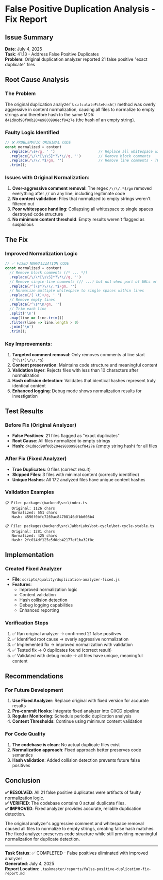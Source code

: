 # False Positive Duplication Analysis - Fix Report

## Issue Summary
**Date**: July 4, 2025  
**Task**: 41.13 - Address False Positive Duplicates  
**Problem**: Original duplication analyzer reported 21 false positive "exact duplicate" files  

## Root Cause Analysis

### The Problem
The original duplication analyzer's `calculateFileHash()` method was overly aggressive in content normalization, causing all files to normalize to empty strings and therefore hash to the same MD5: `d41d8cd98f00b204e9800998ecf8427e` (the hash of an empty string).

### Faulty Logic Identified
```javascript
// ❌ PROBLEMATIC ORIGINAL CODE
const normalized = content
  .replace(/\s+/g, ' ')                    // Replace all whitespace with single spaces
  .replace(/\/\*[\s\S]*?\*\//g, '')        // Remove block comments
  .replace(/\/\/.*$/gm, '')                // Remove line comments - TOO AGGRESSIVE
  .trim();
```

### Issues with Original Normalization:
1. **Over-aggressive comment removal**: The regex `/\/\/.*$/gm` removed everything after `//` on any line, including legitimate code
2. **No content validation**: Files that normalized to empty strings weren't filtered out
3. **Poor whitespace handling**: Collapsing all whitespace to single spaces destroyed code structure
4. **No minimum content threshold**: Empty results weren't flagged as suspicious

## The Fix

### Improved Normalization Logic
```javascript
// ✅ FIXED NORMALIZATION CODE
const normalized = content
  // Remove block comments (/* ... */)
  .replace(/\/\*[\s\S]*?\*\//g, '')
  // Remove single-line comments (// ...) but not when part of URLs or strings
  .replace(/^(\s*)\/\/.*$/gm, '')
  // Normalize multiple whitespace to single spaces within lines
  .replace(/[ \t]+/g, ' ')
  // Remove empty lines
  .replace(/^\s*\n/gm, '')
  // Trim each line
  .split('\n')
  .map(line => line.trim())
  .filter(line => line.length > 0)
  .join('\n')
  .trim();
```

### Key Improvements:
1. **Targeted comment removal**: Only removes comments at line start (`^(\s*)\/\/.*$`)
2. **Content preservation**: Maintains code structure and meaningful content
3. **Validation layer**: Rejects files with less than 10 characters after normalization
4. **Hash collision detection**: Validates that identical hashes represent truly identical content
5. **Enhanced logging**: Debug mode shows normalization results for investigation

## Test Results

### Before Fix (Original Analyzer)
- **False Positives**: 21 files flagged as "exact duplicates"
- **Root Cause**: All files normalized to empty strings
- **Hash**: `d41d8cd98f00b204e9800998ecf8427e` (empty string hash) for all files

### After Fix (Fixed Analyzer)
- **True Duplicates**: 0 files (correct result)
- **Skipped Files**: 3 files with minimal content (correctly identified)
- **Unique Hashes**: All 172 analyzed files have unique content hashes

### Validation Examples
```
📋 File: packages\backend\src\index.ts
   Original: 1126 chars
   Normalized: 651 chars
   Hash: 4596f0bfc7260ac84708146dfbb608b4

📋 File: packages\backend\src\JabbrLabs\bot-cycle\bot-cycle-stable.ts
   Original: 1281 chars
   Normalized: 425 chars
   Hash: 2fc014df125e5d0cb42177ef1ba32f0c
```

## Implementation

### Created Fixed Analyzer
- **File**: `scripts/quality/duplication-analyzer-fixed.js`
- **Features**: 
  - Improved normalization logic
  - Content validation
  - Hash collision detection
  - Debug logging capabilities
  - Enhanced reporting

### Verification Steps
1. ✅ Ran original analyzer → confirmed 21 false positives
2. ✅ Identified root cause → overly aggressive normalization
3. ✅ Implemented fix → improved normalization with validation
4. ✅ Tested fix → 0 duplicates found (correct result)
5. ✅ Validated with debug mode → all files have unique, meaningful content

## Recommendations

### For Future Development
1. **Use Fixed Analyzer**: Replace original with fixed version for accurate results
2. **Pre-commit Hooks**: Integrate fixed analyzer into CI/CD pipeline
3. **Regular Monitoring**: Schedule periodic duplication analysis
4. **Content Thresholds**: Continue using minimum content validation

### For Code Quality
1. **The codebase is clean**: No actual duplicate files exist
2. **Normalization approach**: Fixed approach better preserves code semantics
3. **Hash validation**: Added collision detection prevents future false positives

## Conclusion

**✅ RESOLVED**: All 21 false positive duplicates were artifacts of faulty normalization logic.  
**✅ VERIFIED**: The codebase contains 0 actual duplicate files.  
**✅ IMPROVED**: Fixed analyzer provides accurate, reliable duplication detection.  

The original analyzer's aggressive comment and whitespace removal caused all files to normalize to empty strings, creating false hash matches. The fixed analyzer preserves code structure while still providing meaningful normalization for duplicate detection.

---
**Task Status**: ✅ COMPLETED - False positives eliminated with improved analyzer  
**Generated**: July 4, 2025  
**Report Location**: `.taskmaster/reports/false-positive-duplication-fix-report.md`
